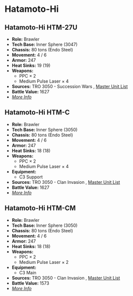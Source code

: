 # Hatamoto-Hi 

## Hatamoto-Hi HTM-27U 

- **Role:** Brawler 
- **Tech Base:** Inner Sphere (3047) 
- **Chassis:** 80 tons (Endo Steel) 
- **Movement:** 4 / 6 
- **Armor:** 247 
- **Heat Sinks:** 19 (19) 
- **Weapons:** 
  - PPC × 2 
  - Medium Pulse Laser × 4 
- **Sources:** TRO 3050 - Succession Wars , [Master Unit List](http://masterunitlist.info/Unit/Details/1403/hatamoto-hi-htm-27u) 
- **Battle Value:** 1627 
- [*More Info*](hatamoto-hi/hatamoto-hi_htm-27u.md) 

## Hatamoto-Hi HTM-C 

- **Role:** Brawler 
- **Tech Base:** Inner Sphere (3050) 
- **Chassis:** 80 tons (Endo Steel) 
- **Movement:** 4 / 6 
- **Armor:** 247 
- **Heat Sinks:** 18 (18) 
- **Weapons:** 
  - PPC × 2 
  - Medium Pulse Laser × 4 
- **Equipment:** 
  - C3 Support 
- **Sources:** TRO 3050 - Clan Invasion , [Master Unit List](http://masterunitlist.info/Unit/Details/1404/hatamoto-hi-htm-c) 
- **Battle Value:** 1627 
- [*More Info*](hatamoto-hi/hatamoto-hi_htm-c.md) 

## Hatamoto-Hi HTM-CM 

- **Role:** Brawler 
- **Tech Base:** Inner Sphere (3050) 
- **Chassis:** 80 tons (Endo Steel) 
- **Movement:** 4 / 6 
- **Armor:** 247 
- **Heat Sinks:** 18 (18) 
- **Weapons:** 
  - PPC × 2 
  - Medium Pulse Laser × 2 
- **Equipment:** 
  - C3 Main 
- **Sources:** TRO 3050 - Clan Invasion , [Master Unit List](http://masterunitlist.info/Unit/Details/1405/hatamoto-hi-htm-cm) 
- **Battle Value:** 1573 
- [*More Info*](hatamoto-hi/hatamoto-hi_htm-cm.md) 

